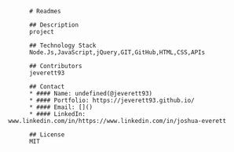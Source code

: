 
          # Readmes
    
          ## Description
          project
    
          ## Technology Stack
          Node.Js,JavaScript,jQuery,GIT,GitHub,HTML,CSS,APIs
    
          ## Contributors
          jeverett93
    
          ## Contact
          * #### Name: undefined(@jeverett93)
          * #### Portfolio: https://jeverett93.github.io/
          * #### Email: []()
          * #### LinkedIn: www.linkedin.com/in/https://www.linkedin.com/in/joshua-everett
    
          ## License
          MIT
        